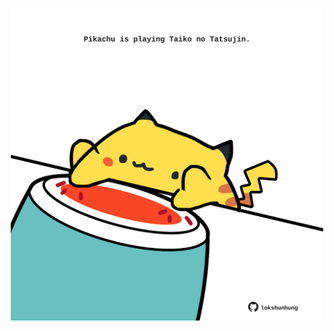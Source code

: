 <!-- built at 30/04/2024, 11:00:37 UTC -->
<p align="center">
  <img width="500" height="500" src="./ReadmeImage.svg">
</p>
